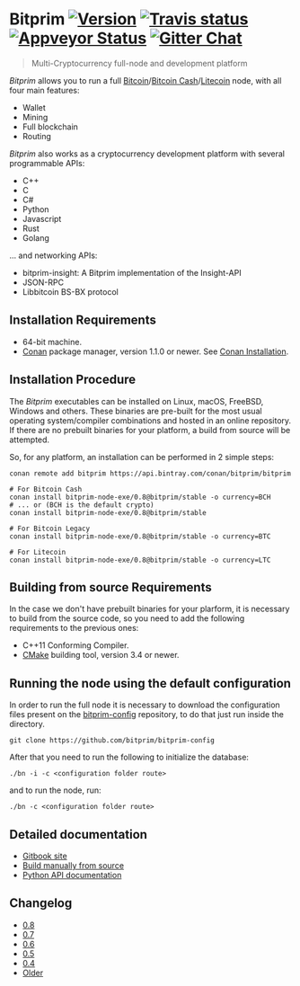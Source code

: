 # Bitprim <a target="_blank" href="http://semver.org">![Version][badge.version]</a> <a target="_blank" href="https://travis-ci.org/bitprim/bitprim-node-exe">![Travis status][badge.Travis]</a> [![Appveyor Status](https://ci.appveyor.com/api/projects/status/github/bitprim/bitprim-node-exe?svg=true&branch=master)](https://ci.appveyor.com/projects/bitprim/bitprim-node-exe) <a target="_blank" href="https://gitter.im/bitprim/Lobby">![Gitter Chat][badge.Gitter]</a>

> Multi-Cryptocurrency full-node and development platform

*Bitprim* allows you to run a full [Bitcoin](https://bitcoin.org/)/[Bitcoin Cash](https://www.bitcoincash.org/)/[Litecoin](https://litecoin.org/) node,
with all four main features:
  * Wallet
  * Mining
  * Full blockchain
  * Routing

*Bitprim* also works as a cryptocurrency development platform with several programmable APIs:
  * C++
  * C
  * C#
  * Python
  * Javascript
  * Rust
  * Golang

... and networking APIs: 
  * bitprim-insight: A Bitprim implementation of the Insight-API
  * JSON-RPC
  * Libbitcoin BS-BX protocol

## Installation Requirements

- 64-bit machine.
- [Conan](https://www.conan.io/) package manager, version 1.1.0 or newer. See [Conan Installation](http://docs.conan.io/en/latest/installation.html#install-with-pip-recommended).

## Installation Procedure

The *Bitprim* executables can be installed on Linux, macOS, FreeBSD, Windows and others. These binaries are pre-built for the most usual operating system/compiler combinations and hosted in an online repository. If there are no prebuilt binaries for your platform, a build from source will be attempted.

So, for any platform, an installation can be performed in 2 simple steps:

```
conan remote add bitprim https://api.bintray.com/conan/bitprim/bitprim

# For Bitcoin Cash
conan install bitprim-node-exe/0.8@bitprim/stable -o currency=BCH 
# ... or (BCH is the default crypto)
conan install bitprim-node-exe/0.8@bitprim/stable 

# For Bitcoin Legacy
conan install bitprim-node-exe/0.8@bitprim/stable -o currency=BTC

# For Litecoin
conan install bitprim-node-exe/0.8@bitprim/stable -o currency=LTC
```

## Building from source Requirements

In the case we don't have prebuilt binaries for your plarform, it is necessary to build from the source code, so you need to add the following requirements to the previous ones:

- C++11 Conforming Compiler.
- [CMake](https://cmake.org/) building tool, version 3.4 or newer.

## Running the node using the default configuration

In order to run the full node it is necessary to download the configuration files present on the [bitprim-config](https://github.com/bitprim/bitprim-config) repository, to do that just run inside the directory.

```git clone https://github.com/bitprim/bitprim-config``` 

After that you need to run the following to initialize the database:

```./bn -i -c <configuration folder route>```

and to run the node, run:

```./bn -c <configuration folder route>```


## Detailed documentation

* [Gitbook site](https://www.bitprim.org/)
* [Build manually from source](https://www.bitprim.org/installation.html)
* [Python API documentation](https://www.bitprim.org/python-interface/details.html)

## Changelog

* [0.8](https://github.com/bitprim/bitprim/blob/master/doc/release-notes/release-notes.md#version-080)
* [0.7](https://github.com/bitprim/bitprim/blob/master/doc/release-notes/release-notes.md#version-070)
* [0.6](https://github.com/bitprim/bitprim/blob/master/doc/release-notes/release-notes.md#version-060)
* [0.5](https://github.com/bitprim/bitprim/blob/master/doc/release-notes/release-notes-0.5.md)
* [0.4](https://github.com/bitprim/bitprim/blob/master/doc/release-notes/release-notes-0.4.md)
* [Older](https://github.com/bitprim/bitprim/blob/master/doc/release-notes/release-notes.md)


<!-- Links -->
[badge.Appveyor]: https://ci.appveyor.com/api/projects/status/github/bitprim/bitprim-node-exe?svg=true&branch=dev
[badge.Gitter]: https://img.shields.io/badge/gitter-join%20chat-blue.svg
[badge.Travis]: https://travis-ci.org/bitprim/bitprim-node-exe.svg?branch=master
[badge.version]: https://badge.fury.io/gh/bitprim%2Fbitprim-node-exe.svg

